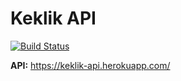 # Keklik API 

[![Build Status](https://travis-ci.com/kiryanenko/keklik-api.svg?branch=master)](https://travis-ci.com/kiryanenko/keklik-api)

**API:** https://keklik-api.herokuapp.com/
